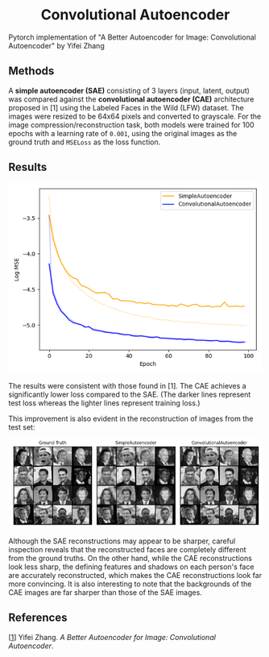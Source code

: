<!--
mlpi
title: A Better Autoencoder for Image: Convolutional Autoencoder
category: architectures/autoencoders
images: images/losses.png, images/reconstruction.png

-->


<h1 align="center">Convolutional Autoencoder</h1>
Pytorch implementation of "A Better Autoencoder for Image: Convolutional Autoencoder" by Yifei Zhang

## Methods
A **simple autoencoder (SAE)** consisting of 3 layers (input, latent, output) was compared against the **convolutional autoencoder (CAE)** architecture
proposed in [1] using the Labeled Faces in the Wild (LFW) dataset. The images were resized to be 64x64 pixels and converted to grayscale.
For the image compression/reconstruction task, both models were trained for 100 epochs with a learning rate of `0.001`, using the original 
images as the ground truth and `MSELoss` as the loss function.

## Results

<div align="center">
    <img src="images/losses.png" />
</div>

The results were consistent with those found in [1]. The CAE achieves a significantly lower loss compared to the SAE.
(The darker lines represent test loss whereas the lighter lines represent training loss.)

This improvement is also evident in the reconstruction of images from the test set:

<div align="center">
    <img src="images/reconstruction.png" />
</div>

Although the SAE reconstructions may appear to be sharper, careful inspection reveals that the reconstructed faces are completely
different from the ground truths. On the other hand, while the CAE reconstructions look less sharp, the defining features and shadows on each person's face
are accurately reconstructed, which makes the CAE reconstructions look far more convincing. It is also interesting to note that the backgrounds of the CAE images are far sharper than those of the SAE images.


## References
[[1](http://users.cecs.anu.edu.au/~Tom.Gedeon/conf/ABCs2018/paper/ABCs2018_paper_58.pdf)] Yifei Zhang. _A Better Autoencoder for Image: Convolutional Autoencoder_.
